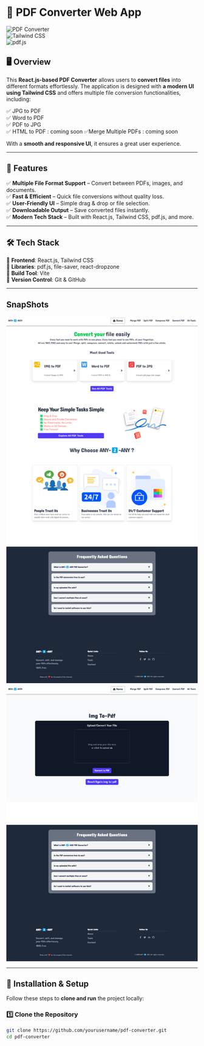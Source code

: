 # 📌 PDF Converter Web App  

![PDF Converter](https://img.shields.io/badge/React-19.0.0-blue?style=flat-square)  
![Tailwind CSS](https://img.shields.io/badge/TailwindCSS-4.0.9-blue?style=flat-square)  
![pdf.js](https://img.shields.io/badge/pdf.js-4.10.38-orange?style=flat-square)  

## 🖥️ Overview  
This **React.js-based PDF Converter** allows users to **convert files** into different formats effortlessly. The application is designed with **a modern UI using Tailwind CSS** and offers multiple file conversion functionalities, including:  

✅ JPG to PDF  
✅ Word to PDF  
✅ PDF to JPG  
✅ HTML to PDF : coming soon
✅Merge Multiple PDFs  : coming soon

With a **smooth and responsive UI**, it ensures a great user experience.  

---

## 🎯 Features  
✅ **Multiple File Format Support** – Convert between PDFs, images, and documents.  
✅ **Fast & Efficient** – Quick file conversions without quality loss.  
✅ **User-Friendly UI** – Simple drag & drop or file selection.  
✅ **Downloadable Output** – Save converted files instantly.  
✅ **Modern Tech Stack** – Built with React.js, Tailwind CSS, pdf.js, and more.  

---

## 🛠️ Tech Stack  
🔹 **Frontend**: React.js, Tailwind CSS  
🔹 **Libraries**: pdf.js, file-saver, react-dropzone  
🔹 **Build Tool**: Vite  
🔹 **Version Control**: Git & GitHub  

---
## **SnapShots**
![Home](https://github.com/akmroyal/ANY-2-ANY-Convrter-Project/blob/main/Home.png)
![DropImages](https://github.com/akmroyal/ANY-2-ANY-Convrter-Project/blob/main/DropImage.png)

---
## 🚀 Installation & Setup  

Follow these steps to **clone and run** the project locally:  

### 1️⃣ Clone the Repository  
```sh
git clone https://github.com/yourusername/pdf-converter.git
cd pdf-converter
